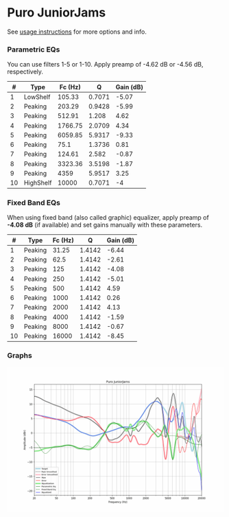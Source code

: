 # Puro JuniorJams
See [usage instructions](https://github.com/jaakkopasanen/AutoEq#usage) for more options and info.

### Parametric EQs
You can use filters 1-5 or 1-10. Apply preamp of -4.62 dB or -4.56 dB, respectively.

|   # | Type      |   Fc (Hz) |      Q |   Gain (dB) |
|-----|-----------|-----------|--------|-------------|
|   1 | LowShelf  |    105.33 | 0.7071 |       -5.07 |
|   2 | Peaking   |    203.29 | 0.9428 |       -5.99 |
|   3 | Peaking   |    512.91 | 1.208  |        4.62 |
|   4 | Peaking   |   1766.75 | 2.0709 |        4.34 |
|   5 | Peaking   |   6059.85 | 5.9317 |       -9.33 |
|   6 | Peaking   |     75.1  | 1.3736 |        0.81 |
|   7 | Peaking   |    124.61 | 2.582  |       -0.87 |
|   8 | Peaking   |   3323.36 | 3.5198 |       -1.87 |
|   9 | Peaking   |   4359    | 5.9517 |        3.25 |
|  10 | HighShelf |  10000    | 0.7071 |       -4    |

### Fixed Band EQs
When using fixed band (also called graphic) equalizer, apply preamp of **-4.08 dB** (if available) and set gains manually with these parameters.

|   # | Type    |   Fc (Hz) |      Q |   Gain (dB) |
|-----|---------|-----------|--------|-------------|
|   1 | Peaking |     31.25 | 1.4142 |       -6.44 |
|   2 | Peaking |     62.5  | 1.4142 |       -2.61 |
|   3 | Peaking |    125    | 1.4142 |       -4.08 |
|   4 | Peaking |    250    | 1.4142 |       -5.01 |
|   5 | Peaking |    500    | 1.4142 |        4.59 |
|   6 | Peaking |   1000    | 1.4142 |        0.26 |
|   7 | Peaking |   2000    | 1.4142 |        4.13 |
|   8 | Peaking |   4000    | 1.4142 |       -1.59 |
|   9 | Peaking |   8000    | 1.4142 |       -0.67 |
|  10 | Peaking |  16000    | 1.4142 |       -8.45 |

### Graphs
![](./Puro%20JuniorJams.png)
